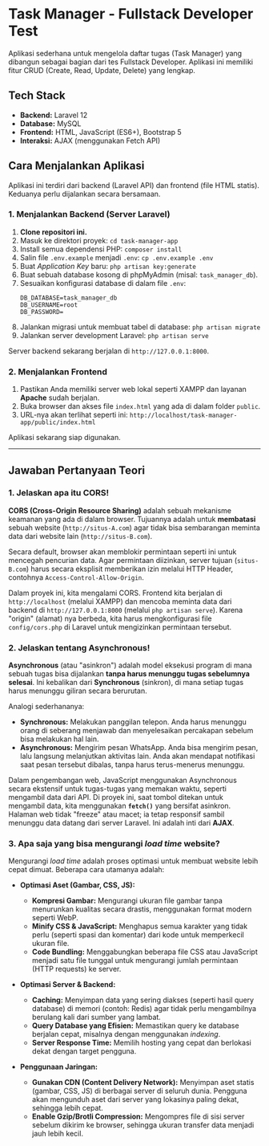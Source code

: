 # Task Manager - Fullstack Developer Test

Aplikasi sederhana untuk mengelola daftar tugas (Task Manager) yang dibangun sebagai bagian dari tes Fullstack Developer. Aplikasi ini memiliki fitur CRUD (Create, Read, Update, Delete) yang lengkap.

## Tech Stack

- **Backend:** Laravel 12
- **Database:** MySQL
- **Frontend:** HTML, JavaScript (ES6+), Bootstrap 5
- **Interaksi:** AJAX (menggunakan Fetch API)

## Cara Menjalankan Aplikasi

Aplikasi ini terdiri dari backend (Laravel API) dan frontend (file HTML statis). Keduanya perlu dijalankan secara bersamaan.

### 1. Menjalankan Backend (Server Laravel)

1.  **Clone repositori ini.**
2.  Masuk ke direktori proyek: `cd task-manager-app`
3.  Install semua dependensi PHP: `composer install`
4.  Salin file `.env.example` menjadi `.env`: `cp .env.example .env`
5.  Buat *Application Key* baru: `php artisan key:generate`
6.  Buat sebuah database kosong di phpMyAdmin (misal: `task_manager_db`).
7.  Sesuaikan konfigurasi database di dalam file `.env`:
    ```env
    DB_DATABASE=task_manager_db
    DB_USERNAME=root
    DB_PASSWORD=
    ```
8.  Jalankan migrasi untuk membuat tabel di database: `php artisan migrate`
9.  Jalankan server development Laravel: `php artisan serve`

Server backend sekarang berjalan di `http://127.0.0.1:8000`.

### 2. Menjalankan Frontend

1.  Pastikan Anda memiliki server web lokal seperti XAMPP dan layanan **Apache** sudah berjalan.
2.  Buka browser dan akses file `index.html` yang ada di dalam folder `public`.
3.  URL-nya akan terlihat seperti ini: `http://localhost/task-manager-app/public/index.html`

Aplikasi sekarang siap digunakan.

---

## Jawaban Pertanyaan Teori

### 1. Jelaskan apa itu CORS!

**CORS (Cross-Origin Resource Sharing)** adalah sebuah mekanisme keamanan yang ada di dalam browser. Tujuannya adalah untuk **membatasi** sebuah website (`http://situs-A.com`) agar tidak bisa sembarangan meminta data dari website lain (`http://situs-B.com`).

Secara default, browser akan memblokir permintaan seperti ini untuk mencegah pencurian data. Agar permintaan diizinkan, server tujuan (`situs-B.com`) harus secara eksplisit memberikan izin melalui HTTP Header, contohnya `Access-Control-Allow-Origin`.

Dalam proyek ini, kita mengalami CORS. Frontend kita berjalan di `http://localhost` (melalui XAMPP) dan mencoba meminta data dari backend di `http://127.0.0.1:8000` (melalui `php artisan serve`). Karena "origin" (alamat) nya berbeda, kita harus mengkonfigurasi file `config/cors.php` di Laravel untuk mengizinkan permintaan tersebut.

### 2. Jelaskan tentang Asynchronous!

**Asynchronous** (atau "asinkron") adalah model eksekusi program di mana sebuah tugas bisa dijalankan **tanpa harus menunggu tugas sebelumnya selesai**. Ini kebalikan dari **Synchronous** (sinkron), di mana setiap tugas harus menunggu giliran secara berurutan.

Analogi sederhananya:
* **Synchronous:** Melakukan panggilan telepon. Anda harus menunggu orang di seberang menjawab dan menyelesaikan percakapan sebelum bisa melakukan hal lain.
* **Asynchronous:** Mengirim pesan WhatsApp. Anda bisa mengirim pesan, lalu langsung melanjutkan aktivitas lain. Anda akan mendapat notifikasi saat pesan tersebut dibalas, tanpa harus terus-menerus menunggu.

Dalam pengembangan web, JavaScript menggunakan Asynchronous secara ekstensif untuk tugas-tugas yang memakan waktu, seperti mengambil data dari API. Di proyek ini, saat tombol ditekan untuk mengambil data, kita menggunakan **`fetch()`** yang bersifat asinkron. Halaman web tidak "freeze" atau macet; ia tetap responsif sambil menunggu data datang dari server Laravel. Ini adalah inti dari **AJAX**.

### 3. Apa saja yang bisa mengurangi *load time* website?

Mengurangi *load time* adalah proses optimasi untuk membuat website lebih cepat dimuat. Beberapa cara utamanya adalah:

* **Optimasi Aset (Gambar, CSS, JS):**
    * **Kompresi Gambar:** Mengurangi ukuran file gambar tanpa menurunkan kualitas secara drastis, menggunakan format modern seperti WebP.
    * **Minify CSS & JavaScript:** Menghapus semua karakter yang tidak perlu (seperti spasi dan komentar) dari kode untuk memperkecil ukuran file.
    * **Code Bundling:** Menggabungkan beberapa file CSS atau JavaScript menjadi satu file tunggal untuk mengurangi jumlah permintaan (HTTP requests) ke server.

* **Optimasi Server & Backend:**
    * **Caching:** Menyimpan data yang sering diakses (seperti hasil query database) di memori (contoh: Redis) agar tidak perlu mengambilnya berulang kali dari sumber yang lambat.
    * **Query Database yang Efisien:** Memastikan query ke database berjalan cepat, misalnya dengan menggunakan *indexing*.
    * **Server Response Time:** Memilih hosting yang cepat dan berlokasi dekat dengan target pengguna.

* **Penggunaan Jaringan:**
    * **Gunakan CDN (Content Delivery Network):** Menyimpan aset statis (gambar, CSS, JS) di berbagai server di seluruh dunia. Pengguna akan mengunduh aset dari server yang lokasinya paling dekat, sehingga lebih cepat.
    * **Enable Gzip/Brotli Compression:** Mengompres file di sisi server sebelum dikirim ke browser, sehingga ukuran transfer data menjadi jauh lebih kecil.
